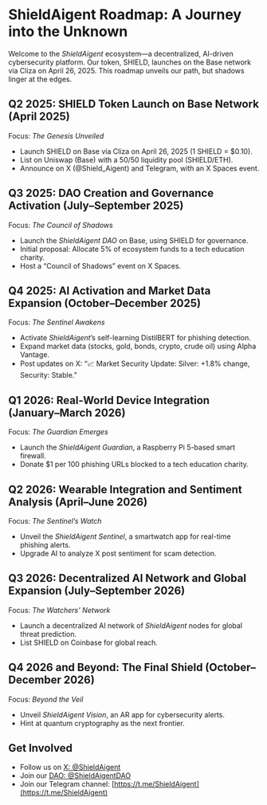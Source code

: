 # ShieldAigent Roadmap: A Journey into the Unknown

Welcome to the *ShieldAigent* ecosystem—a decentralized, AI-driven cybersecurity platform. Our token, SHIELD, launches on the Base network via Cliza on April 26, 2025. This roadmap unveils our path, but shadows linger at the edges.

## Q2 2025: SHIELD Token Launch on Base Network (April 2025)
Focus: *The Genesis Unveiled*  
- Launch SHIELD on Base via Cliza on April 26, 2025 (1 SHIELD = $0.10).  
- List on Uniswap (Base) with a 50/50 liquidity pool (SHIELD/ETH).  
- Announce on X (@Shield_Aigent) and Telegram, with an X Spaces event.

## Q3 2025: DAO Creation and Governance Activation (July–September 2025)
Focus: *The Council of Shadows*  
- Launch the *ShieldAigent DAO* on Base, using SHIELD for governance.  
- Initial proposal: Allocate 5% of ecosystem funds to a tech education charity.  
- Host a “Council of Shadows” event on X Spaces.

## Q4 2025: AI Activation and Market Data Expansion (October–December 2025)
Focus: *The Sentinel Awakens*  
- Activate *ShieldAigent*’s self-learning DistilBERT for phishing detection.  
- Expand market data (stocks, gold, bonds, crypto, crude oil) using Alpha Vantage.  
- Post updates on X: “📈 Market Security Update: Silver: +1.8% change, Security: Stable.”

## Q1 2026: Real-World Device Integration (January–March 2026)
Focus: *The Guardian Emerges*  
- Launch the *ShieldAigent Guardian*, a Raspberry Pi 5-based smart firewall.  
- Donate $1 per 100 phishing URLs blocked to a tech education charity.

## Q2 2026: Wearable Integration and Sentiment Analysis (April–June 2026)
Focus: *The Sentinel’s Watch*  
- Unveil the *ShieldAigent Sentinel*, a smartwatch app for real-time phishing alerts.  
- Upgrade AI to analyze X post sentiment for scam detection.

## Q3 2026: Decentralized AI Network and Global Expansion (July–September 2026)
Focus: *The Watchers’ Network*  
- Launch a decentralized AI network of *ShieldAigent* nodes for global threat prediction.  
- List SHIELD on Coinbase for global reach.

## Q4 2026 and Beyond: The Final Shield (October–December 2026)
Focus: *Beyond the Veil*  
- Unveil *ShieldAigent Vision*, an AR app for cybersecurity alerts.  
- Hint at quantum cryptography as the next frontier.

## Get Involved
- Follow us on [X: @ShieldAigent](https://x.com/Shield_Aigent)  
- Join our [DAO: @ShieldAigentDAO](https://x.com/ShieldAigentDAO)  
- Join our Telegram channel: [https://t.me/ShieldAigent](https://t.me/ShieldAigent)
